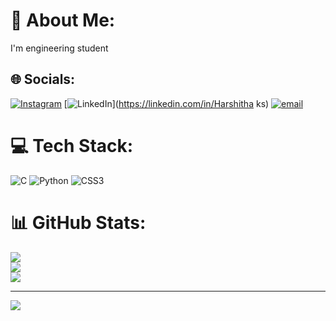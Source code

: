 # 💫 About Me:
I'm engineering student


## 🌐 Socials:
[![Instagram](https://img.shields.io/badge/Instagram-%23E4405F.svg?logo=Instagram&logoColor=white)](https://instagram.com/harshithaksnh) [![LinkedIn](https://img.shields.io/badge/LinkedIn-%230077B5.svg?logo=linkedin&logoColor=white)](https://linkedin.com/in/Harshitha ks) [![email](https://img.shields.io/badge/Email-D14836?logo=gmail&logoColor=white)](mailto:harshithaks1410@gmail.com) 

# 💻 Tech Stack:
![C](https://img.shields.io/badge/c-%2300599C.svg?style=plastic&logo=c&logoColor=white) ![Python](https://img.shields.io/badge/python-3670A0?style=plastic&logo=python&logoColor=ffdd54) ![CSS3](https://img.shields.io/badge/css3-%231572B6.svg?style=plastic&logo=css3&logoColor=white)
# 📊 GitHub Stats:
![](https://github-readme-stats.vercel.app/api?username=harshithaks1410&theme=dark&hide_border=false&include_all_commits=false&count_private=false)<br/>
![](https://nirzak-streak-stats.vercel.app/?user=harshithaks1410&theme=dark&hide_border=false)<br/>
![](https://github-readme-stats.vercel.app/api/top-langs/?username=harshithaks1410&theme=dark&hide_border=false&include_all_commits=false&count_private=false&layout=compact)

---
[![](https://visitcount.itsvg.in/api?id=harshithaks1410&icon=0&color=0)](https://visitcount.itsvg.in)

<!-- Proudly created with GPRM ( https://gprm.itsvg.in ) -->

